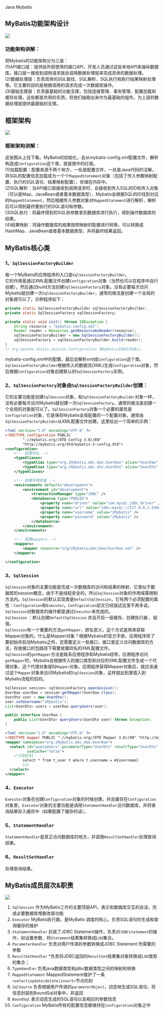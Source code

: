 Java Mybatis
<a name="nImJM"></a>
## MyBatis功能架构设计
![](https://cdn.nlark.com/yuque/0/2021/png/396745/1623847802510-310573a2-13a3-4554-acee-e85e42c0c08c.png#clientId=ua7292053-2022-4&from=paste&id=u0c031fc0&originHeight=791&originWidth=1080&originalType=url&ratio=3&rotation=0&showTitle=false&status=done&style=none&taskId=uaf24a04f-c300-444d-a0f4-591e65f5d8b&title=)
<a name="mJYWh"></a>
### 功能架构讲解：
把Mybatis的功能架构分为三层：<br />(1)API接口层：提供给外部使用的接口API，开发人员通过这些本地API来操纵数据库。接口层一接收到调用请求就会调用数据处理层来完成具体的数据处理。<br />(2)数据处理层：负责具体的SQL查找、SQL解析、SQL执行和执行结果映射处理等。它主要的目的是根据调用的请求完成一次数据库操作。<br />(3)基础支撑层：负责最基础的功能支撑，包括连接管理、事务管理、配置加载和缓存处理，这些都是共用的东西，将他们抽取出来作为最基础的组件。为上层的数据处理层提供最基础的支撑。
<a name="sqRLM"></a>
## 框架架构
![](https://cdn.nlark.com/yuque/0/2021/png/396745/1623847802602-4a921bd3-39a8-4973-b0e1-be8b5e6cbe20.png#clientId=ua7292053-2022-4&from=paste&id=u196bb61c&originHeight=603&originWidth=700&originalType=url&ratio=3&rotation=0&showTitle=false&status=done&style=shadow&taskId=u6e89b074-d08a-4a37-b001-a29b32395e5&title=)
<a name="okaIm"></a>
### 框架架构讲解：
这张图从上往下看。MyBatis的初始化，会从mybatis-config.xml配置文件，解析构造成`Configuration`这个类，就是图中的红框。<br />(1)加载配置：配置来源于两个地方，一处是配置文件，一处是Java代码的注解，将SQL的配置信息加载成为一个个`MappedStatement`对象（包括了传入参数映射配置、执行的SQL语句、结果映射配置），存储在内存中。<br />(2)SQL解析：当API接口层接收到调用请求时，会接收到传入SQL的ID和传入对象（可以是Map、JavaBean或者基本数据类型），Mybatis会根据SQL的ID找到对应的`MappedStatement`，然后根据传入参数对象对`MappedStatement`进行解析，解析后可以得到最终要执行的SQL语句和参数。<br />(3)SQL执行：将最终得到的SQL和参数拿到数据库进行执行，得到操作数据库的结果。<br />(4)结果映射：将操作数据库的结果按照映射的配置进行转换，可以转换成HashMap、JavaBean或者基本数据类型，并将最终结果返回。
<a name="nIhvC"></a>
## MyBatis核心类
<a name="eXreF"></a>
### 1、`SqlSessionFactoryBuilder`
每一个MyBatis的应用程序的入口是`SqlSessionFactoryBuilder`。<br />它的作用是通过XML配置文件创建`Configuration`对象（当然也可以在程序中自行创建），然后通过build方法创建`SqlSessionFactory`对象。没有必要每次访问Mybatis就创建一次`SqlSessionFactoryBuilder`，通常的做法是创建一个全局的对象就可以了。示例程序如下：
```java
private static SqlSessionFactoryBuilder sqlSessionFactoryBuilder;
private static SqlSessionFactory sqlSessionFactory;

private static void init() throws IOException {
    String resource = "mybatis-config.xml";
    Reader reader = Resources.getResourceAsReader(resource);
    sqlSessionFactoryBuilder = new SqlSessionFactoryBuilder();
    sqlSessionFactory = sqlSessionFactoryBuilder.build(reader);
}
// org.apache.ibatis.session.Configuration 是mybatis初始化的核心。
```
mybatis-config.xml中的配置，最后会解析xml成`Configuration`这个类。<br />`SqlSessionFactoryBuilder`根据传入的数据流(XML)生成`Configuration`对象，然后根据`Configuration`对象创建默认的`SqlSessionFactory`实例。
<a name="fw6XN"></a>
### 2、`SqlSessionFactory`对象由`SqlSessionFactoryBuilder`创建：
它的主要功能是创建`SqlSession`对象，和`SqlSessionFactoryBuilder`对象一样，没有必要每次访问Mybatis就创建一次`SqlSessionFactory`，通常的做法是创建一个全局的对象就可以了。`SqlSessionFactory`对象一个必要的属性是`Configuration`对象，它是保存Mybatis全局配置的一个配置对象，通常由`SqlSessionFactoryBuilder`从XML配置文件创建。这里给出一个简单的示例：
```xml
<?xml version="1.0" encoding="UTF-8" ?>
<!DOCTYPE configuration PUBLIC
        "-//mybatis.org//DTD Config 3.0//EN"
        "http://mybatis.org/dtd/mybatis-3-config.dtd">
<configuration>
    <!-- 配置别名 -->
    <typeAliases>
        <typeAlias type="org.iMybatis.abc.dao.UserDao" alias="UserDao" />
        <typeAlias type="org.iMybatis.abc.dto.UserDto" alias="UserDto" />
    </typeAliases>

    <!-- 配置环境变量 -->
    <environments default="development">
        <environment id="development">
            <transactionManager type="JDBC" />
            <dataSource type="POOLED">
                <property name="driver" value="com.mysql.jdbc.Driver" />
                <property name="url" value="jdbc:mysql://127.0.0.1:3306/iMybatis?characterEncoding=GBK" />
                <property name="username" value="iMybatis" />
                <property name="password" value="iMybatis" />
            </dataSource>
        </environment>
    </environments>

    <!-- 配置mappers -->
    <mappers>
        <mapper resource="org/iMybatis/abc/dao/UserDao.xml" />
    </mappers>

</configuration>
```
<a name="bieeu"></a>
### 3、`SqlSession`
`SqlSession`对象的主要功能是完成一次数据库的访问和结果的映射，它类似于数据库的session概念，由于不是线程安全的，所以`SqlSession`对象的作用域需限制方法内。`SqlSession`的默认实现类是`DefaultSqlSession`，它有两个必须配置的属性：`Configuration`和`Executor`。`Configuration`前文已经描述这里不再多说。`SqlSession`对数据库的操作都是通过`Executor`来完成的。<br />`SqlSession` ：默认创建`DefaultSqlSession` 并且开启一级缓存，创建执行器 、赋值。<br />`SqlSession`有一个重要的方法`getMapper`，顾名思义，这个方式是用来获取Mapper对象的。什么是Mapper对象？根据Mybatis的官方手册，应用程序除了要初始并启动Mybatis之外，还需要定义一些接口，接口里定义访问数据库的方法，存放接口的包路径下需要放置同名的XML配置文件。<br />`SqlSession`的`getMapper`方法是联系应用程序和Mybatis纽带，应用程序访问`getMapper`时，Mybatis会根据传入的接口类型和对应的XML配置文件生成一个代理对象，这个代理对象就叫`Mapper`对象。应用程序获得Mapper对象后，就应该通过这个`Mapper`对象来访问Mybatis的`SqlSession`对象，这样就达到里插入到Mybatis流程的目的。
```java
SqlSession session= sqlSessionFactory.openSession();
UserDao userDao = session.getMapper(UserDao.class);
UserDto user = new UserDto();
user.setUsername("iMybatis");
List<UserDto> users = userDao.queryUsers(user);

public interface UserDao {
    public List<UserDto> queryUsers(UserDto user) throws Exception;
}
```
```xml
<?xml version="1.0" encoding="UTF-8" ?>
<!DOCTYPE mapper PUBLIC "-//mybatis.org//DTD Mapper 3.0//EN" "http://mybatis.org/dtd/mybatis-3-mapper.dtd">
<mapper namespace="org.iMybatis.abc.dao.UserDao">
  <select id="queryUsers" parameterType="UserDto" resultType="UserDto"
          useCache="false">
    <![CDATA[
        select * from t_user t where t.username = #{username}
        ]]>
  </select>
</mapper>
```
<a name="v06HC"></a>
### 4、`Executor`
`Executor`对象在创建`Configuration`对象的时候创建，并且缓存在`Configuration`对象里。`Executor`对象的主要功能是调用`StatementHandler`访问数据库，并将查询结果存入缓存中（如果配置了缓存的话）。
<a name="Uvh8f"></a>
### 5、`StatementHandler`
`StatementHandler`是真正访问数据库的地方，并调用`ResultSetHandler`处理查询结果。
<a name="gzIbD"></a>
### 6、`ResultSetHandler`
处理查询结果。
<a name="xHR1S"></a>
## MyBatis成员层次&职责
![](https://cdn.nlark.com/yuque/0/2021/png/396745/1623847802597-3589a805-e662-4598-8e1f-0d7d689f3a8c.png#clientId=ua7292053-2022-4&from=paste&id=ufa5c66c4&originHeight=1326&originWidth=1064&originalType=url&ratio=3&rotation=0&showTitle=false&status=done&style=shadow&taskId=uac6e2de5-a713-4b9d-86e3-031cdf217b5&title=)

1. `SqlSession` 作为MyBatis工作的主要顶层API，表示和数据库交互的会话，完成必要数据库增删改查功能
2. `Executor` MyBatis执行器，是MyBatis 调度的核心，负责SQL语句的生成和查询缓存的维护
3. `StatementHandler` 封装了JDBC Statement操作，负责对`JDBCstatement`的操作，如设置参数、将`Statement`结果集转换成List集合。
4. `ParameterHandler` 负责对用户传递的参数转换成JDBC Statement 所需要的参数
5. `ResultSetHandler` *负责将JDBC返回的`ResultSet`结果集对象转换成List类型的集合；
6. `TypeHandler` 负责java数据类型和jdbc数据类型之间的映射和转换
7. `MappedStatement` MappedStatement维护了一条`<select|update|delete|insert>`节点的封
8. `SqlSource` 负责根据用户传递的`parameterObject`，动态地生成SQL语句，将信息封装到BoundSql对象中，并返回
9. `BoundSql` 表示动态生成的SQL语句以及相应的参数信息
10. `Configuration` MyBatis所有的配置信息都维持在`Configuration`对象之中
